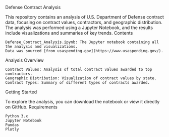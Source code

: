 Defense Contract Analysis

This repository contains an analysis of U.S. Department of Defense contract data, focusing on contract values, contractors, and geographic distribution. The analysis was performed using a Jupyter Notebook, and the results include visualizations and summaries of key trends.
Contents

    Defense_Contract_Analysis.ipynb: The Jupyter notebook containing all the analysis and visualizations.
    Data was sourced [from usaspending.gov](https://www.usaspending.gov/).

Analysis Overview

    Contract Values: Analysis of total contract values awarded to top contractors.
    Geographic Distribution: Visualization of contract values by state.
    Contract Types: Summary of different types of contracts awarded.

Getting Started

To explore the analysis, you can download the notebook or view it directly on GitHub.
Requirements

    Python 3.x
    Jupyter Notebook
    Pandas
    Plotly
